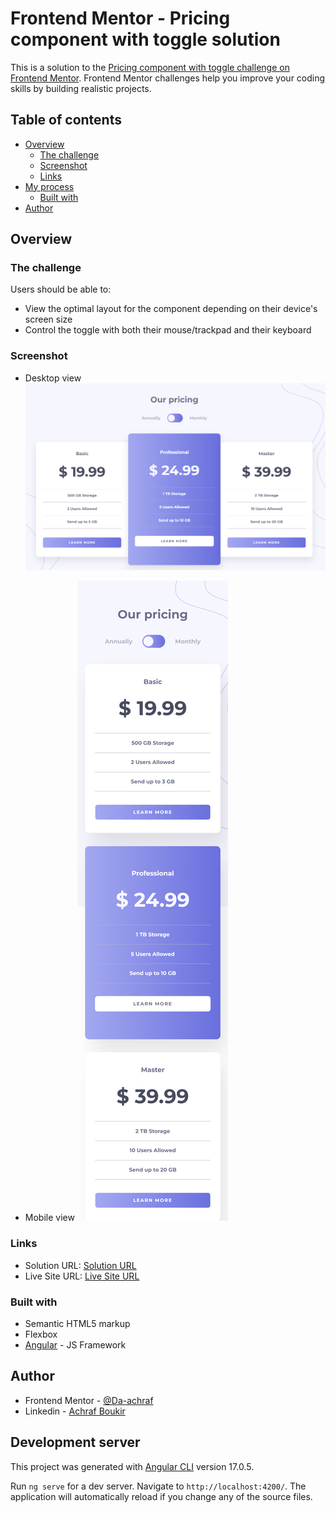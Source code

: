# Frontend Mentor - Pricing component with toggle solution

This is a solution to the [Pricing component with toggle challenge on Frontend Mentor](https://www.frontendmentor.io/challenges/pricing-component-with-toggle-8vPwRMIC). Frontend Mentor challenges help you improve your coding skills by building realistic projects.

## Table of contents

- [Overview](#overview)
  - [The challenge](#the-challenge)
  - [Screenshot](#screenshot)
  - [Links](#links)
- [My process](#my-process)
  - [Built with](#built-with)
- [Author](#author)

## Overview

### The challenge

Users should be able to:

- View the optimal layout for the component depending on their device's screen size
- Control the toggle with both their mouse/trackpad and their keyboard

### Screenshot
- Desktop view
![](./screens/desktop.png)

- Mobile view
![](./screens/mobile.png)

### Links

- Solution URL: [Solution URL](https://your-solution-url.com)
- Live Site URL: [Live Site URL](https://pricing-component-with-toggle-solution-9kn6wq4zt.vercel.app/)


### Built with

- Semantic HTML5 markup
- Flexbox
- [Angular](https://angular.dev/) - JS Framework

## Author

- Frontend Mentor - [@Da-achraf](https://www.frontendmentor.io/profile/Da-achraf)
- Linkedin - [Achraf Boukir](https://www.linkedin.com/in/achraf-boukir-b628a4189)



## Development server
This project was generated with [Angular CLI](https://github.com/angular/angular-cli) version 17.0.5.

Run `ng serve` for a dev server. Navigate to `http://localhost:4200/`. The application will automatically reload if you change any of the source files.

